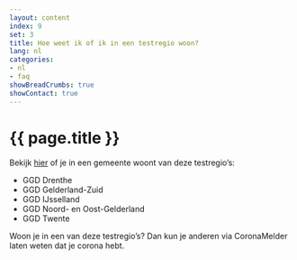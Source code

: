 ```yaml
---
layout: content
index: 9
set: 3
title: Hoe weet ik of ik in een testregio woon?
lang: nl
categories:
- nl
- faq
showBreadCrumbs: true
showContact: true
---
```


# {{ page.title }}

Bekijk [hier](https://www.regioatlas.nl/indelingen/indelingen_indeling/t/ggd_s) of je in een gemeente woont van deze testregio’s:
-  	GGD Drenthe
-  	GGD Gelderland-Zuid
-  	GGD IJsselland
-  	GGD Noord- en Oost-Gelderland
-  	GGD Twente
 
Woon je in een van deze testregio’s? Dan kun je anderen via CoronaMelder laten weten dat je corona hebt.
 
